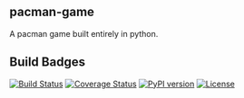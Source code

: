 pacman-game
-----------
A pacman game built entirely in python.

Build Badges
------------

[![Build Status](https://travis-ci.org/ParthKolekar/pacman-game.svg?branch=master)](https://travis-ci.org/ParthKolekar/pacman)
[![Coverage Status](https://coveralls.io/repos/ParthKolekar/pacman-game/badge.svg)](https://coveralls.io/r/ParthKolekar/pacman)
[![PyPI version](https://badge.fury.io/py/pacman-game.svg)](https://pypi.python.org/pypi/pacman-game/)
[![License](https://img.shields.io/badge/license-GPL-blue.svg)](https://pypi.python.org/pypi/pacman-game/)

